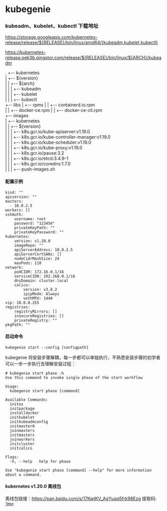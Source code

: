 # kubegenie

### kubeadm、kubelet、kubectl 下载地址
https://storage.googleapis.com/kubernetes-release/release/${RELEASE}/bin/linux/amd64/{kubeadm,kubelet,kubectl}

https://kubernetes-release.pek3b.qingstor.com/release/${RELEASE}/bin/linux/${ARCH}/kubeadm

.
+-- kubernetes  
|   +-- ${version}  
|   |   +-- ${arch}  
|   |   |   +-- kubeadm  
|   |   |   +-- kubelet  
|   |   |   +-- kubectl  
+-- libs
|   +-- rpms
|   |   +-- containerd.io.rpm  
|   |   +-- docker-ce.rpm
|   |   +-- docker-ce-cli.rpm  
+-- images  
|   +-- kubernetes  
|   |   +-- ${version}  
|   |   |   +-- k8s.gcr.io/kube-apiserver:v1.19.0  
|   |   |   +-- k8s.gcr.io/kube-controller-manager:v1.19.0   
|   |   |   +-- k8s.gcr.io/kube-scheduler:v1.19.0  
|   |   |   +-- k8s.gcr.io/kube-proxy:v1.19.0  
|   |   |   +-- k8s.gcr.io/pause:3.2  
|   |   |   +-- k8s.gcr.io/etcd:3.4.9-1  
|   |   |   +-- k8s.gcr.io/coredns:1.7.0  
|   |   |   +-- push-images.sh    

#### 配置示例
```
kind: ""
apiversion: ""
masters:
  - 10.0.2.5
workers: []
sshAuth:
    username: root
    password: "123456"
    privateKeyPath: ""
    privateKeyPassword: ""
kubernetes:
    version: v1.20.0
    imageRepo: ""
    apiServerAddress: 10.0.2.5
    apiServerCertSANs: []
    nodeCidrMaskSize: 24
    maxPods: 110
network:
    podCIDR: 172.16.0.1/16
    serviceCIDR: 192.168.0.1/16
    dnsDomain: cluster.local
    calico:
        version: v3.8.2
        ipipMode: Always
        vethMTU: 1440
vip: 10.0.0.255
registries:
    registryMirrors: []
    insecureRegistries: []
    privateRegistry: ""
pkgPath: ""
```

#### 启动命令
```
kubegenie start --config [configpath]
```

kubegenie 将安装步骤解耦，每一步都可以单独执行，不熟悉安装步骤的初学者可以一步一步执行去理解安装过程：
```
# kubegenie start phase -h
Use this command to invoke single phase of the start workflow

Usage:
  kubegenie start phase [command]

Available Commands:       
  initos          
  initpackage    
  installdocker  
  initkubelet      
  initkubeadmconfig           
  initmaster0        
  joinmasters       
  initmasters       
  joinworkers    
  initcluster  
  initcalico       

Flags:
  -h, --help   help for phase

Use "kubegenie start phase [command] --help" for more information about a command.
```

#### kubernetes v1.20.0 离线包
离线包链接：https://pan.baidu.com/s/17KwtKV_AgYuqq5frk98Ezg 提取码: 3tbt 